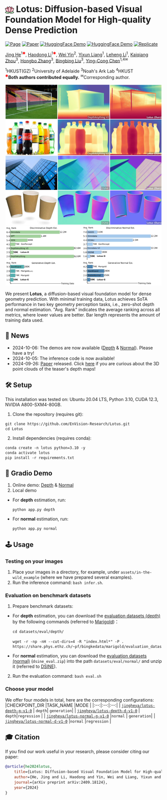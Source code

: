 # <img src="assets/badges/lotus_icon.png" alt="lotus" style="height:1em; vertical-align:bottom;"/> Lotus: Diffusion-based Visual Foundation Model for High-quality Dense Prediction

[![Page](https://img.shields.io/badge/Project-Website-pink?logo=googlechrome&logoColor=white)](https://lotus3d.github.io/)
[![Paper](https://img.shields.io/badge/arXiv-Paper-b31b1b?logo=arxiv&logoColor=white)](https://arxiv.org/abs/2409.18124)
[![HuggingFace Demo](https://img.shields.io/badge/🤗%20HuggingFace-Demo%20(Depth)-yellow)](https://huggingface.co/spaces/haodongli/Lotus_Depth)
[![HuggingFace Demo](https://img.shields.io/badge/🤗%20HuggingFace-Demo%20(Normal)-yellow)](https://huggingface.co/spaces/haodongli/Lotus_Normal)
[![Replicate](https://replicate.com/chenxwh/lotus/badge?logo=data:image/png;base64,iVBORw0KGgoAAAANSUhEUgAAAgAAAAIAAQAAAADcA+lXAAAAgUlEQVR4Ae3MURFAABQAsHcniCj6txBBAfgGAMAWYPE9AAAAAAAAAABZPW1DIBAIBAKBII8dBAKBQCAYCJJ6xI2BQCAQCASCKgb8OhAIBAJBWnc8IBAIBAKBQFBEn0AgEAgEAoFAIBAIBAKBQCAQCAQCgUAgEAj2AwAAAAAAAABoAC8mT5WJjIdGAAAAAElFTkSuQmCC)](https://replicate.com/chenxwh/lotus)

[Jing He](https://scholar.google.com/citations?hl=en&user=RsLS11MAAAAJ)<sup>1<span style="color:red;">&#10033;</span></sup>,
[Haodong Li](https://haodong-li.com/)<sup>1<span style="color:red;">&#10033;</span></sup>,
[Wei Yin](https://yvanyin.net/)<sup>2</sup>,
[Yixun Liang](https://yixunliang.github.io/)<sup>1</sup>,
[Leheng Li](https://len-li.github.io/)<sup>1</sup>,
[Kaiqiang Zhou]()<sup>3</sup>,
[Hongbo Zhang]()<sup>3</sup>,
[Bingbing Liu](https://scholar.google.com/citations?user=-rCulKwAAAAJ&hl=en)<sup>3</sup>,
[Ying-Cong Chen](https://www.yingcong.me/)<sup>1,4&#9993;</sup>

<span class="author-block"><sup>1</sup>HKUST(GZ)</span>
<span class="author-block"><sup>2</sup>University of Adelaide</span>
<span class="author-block"><sup>3</sup>Noah's Ark Lab</span>
<span class="author-block"><sup>4</sup>HKUST</span><br>
<span class="author-block">
    <sup style="color:red;">&#10033;</sup>**Both authors contributed equally.**
    <sup>&#9993;</sup>Corresponding author.
</span>

![teaser](assets/badges/teaser_1.jpg)
![teaser](assets/badges/teaser_2.jpg)

We present **Lotus**, a diffusion-based visual foundation model for dense geometry prediction. With minimal training data, Lotus achieves SoTA performance in two key geometry perception tasks, i.e., zero-shot depth and normal estimation. "Avg. Rank" indicates the average ranking across all metrics, where lower values are better. Bar length represents the amount of training data used.

## 📢 News
- 2024-10-06: The demos are now available ([Depth](https://huggingface.co/spaces/haodongli/Lotus_Depth) & [Normal](https://huggingface.co/spaces/haodongli/Lotus_Normal)). Please have a try! <br>
- 2024-10-05: The inference code is now available! <br>
- 2024-09-26: [Paper](https://arxiv.org/abs/2409.18124) released. Click [here](https://github.com/EnVision-Research/Lotus/issues/14#issuecomment-2409094495) if you are curious about the 3D point clouds of the teaser's depth maps! <br>

## 🛠️ Setup
This installation was tested on: Ubuntu 20.04 LTS, Python 3.10, CUDA 12.3, NVIDIA A800-SXM4-80GB.  

1. Clone the repository (requires git):
```
git clone https://github.com/EnVision-Research/Lotus.git
cd Lotus
```

2. Install dependencies (requires conda):
```
conda create -n lotus python=3.10 -y
conda activate lotus
pip install -r requirements.txt 
```

## 🤗 Gradio Demo

1. Online demo: [Depth](https://huggingface.co/spaces/haodongli/Lotus_Depth) & [Normal](https://huggingface.co/spaces/haodongli/Lotus_Normal)
2. Local demo
- For **depth** estimation, run:
    ```
    python app.py depth
    ```
- For **normal** estimation, run:
    ```
    python app.py normal
    ```

## 🕹️ Usage
### Testing on your images
1. Place your images in a directory, for example, under `assets/in-the-wild_example` (where we have prepared several examples). 
2. Run the inference command: `bash infer.sh`. 

### Evaluation on benchmark datasets
1. Prepare benchmark datasets:
- For **depth** estimation, you can download the [evaluation datasets (depth)](https://share.phys.ethz.ch/~pf/bingkedata/marigold/evaluation_dataset/) by the following commands (referred to [Marigold](https://github.com/prs-eth/Marigold?tab=readme-ov-file#-evaluation-on-test-datasets-))：
    ```
    cd datasets/eval/depth/
    
    wget -r -np -nH --cut-dirs=4 -R "index.html*" -P . https://share.phys.ethz.ch/~pf/bingkedata/marigold/evaluation_dataset/
    ```
- For **normal** estimation, you can download the  [evaluation datasets (normal)](https://drive.google.com/drive/folders/1t3LMJIIrSnCGwOEf53Cyg0lkSXd3M4Hm?usp=drive_link) (`dsine_eval.zip`) into the path `datasets/eval/normal/` and unzip it (referred to [DSINE](https://github.com/baegwangbin/DSINE?tab=readme-ov-file#getting-started)). 

2. Run the evaluation command: `bash eval.sh`

### Choose your model
We offer four models in total, here are the corresponding configurations:
|CHECKPOINT_DIR |TASK_NAME |MODE |
|:--:|:--:|:--:|
| [`jingheya/lotus-depth-g-v1-0`](https://huggingface.co/jingheya/lotus-depth-g-v1-0) | `depth`| `generation`|
| [`jingheya/lotus-depth-d-v1-0`](https://huggingface.co/jingheya/lotus-depth-d-v1-0) | `depth`|`regression` |
| [`jingheya/lotus-normal-g-v1-0`](https://huggingface.co/jingheya/lotus-normal-g-v1-0) |`normal` | `generation`|
| [`jingheya/lotus-normal-d-v1-0`](https://huggingface.co/jingheya/lotus-normal-d-v1-0) |`normal` |`regression` |

## 🎓 Citation
If you find our work useful in your research, please consider citing our paper:
```bibtex
@article{he2024lotus,
    title={Lotus: Diffusion-based Visual Foundation Model for High-quality Dense Prediction},
    author={He, Jing and Li, Haodong and Yin, Wei and Liang, Yixun and Li, Leheng and Zhou, Kaiqiang and Liu, Hongbo and Liu, Bingbing and Chen, Ying-Cong},
    journal={arXiv preprint arXiv:2409.18124},
    year={2024}
}
```
